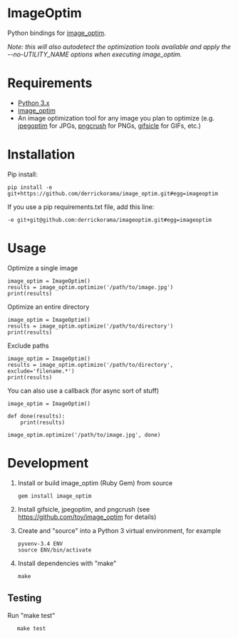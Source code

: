 # ImageOptim

Python bindings for [image_optim](https://github.com/toy/image_optim).

*Note: this will also autodetect the optimization tools available and apply the --no-UTILITY_NAME options when executing image_optim.*

# Requirements

* [Python 3.x](https://www.python.org)
* [image_optim](https://github.com/toy/image_optim)
* An image optimization tool for any image you plan to optimize (e.g. [jpegoptim](https://github.com/tjko/jpegoptim) for JPGs, [pngcrush](http://pmt.sourceforge.net/pngcrush/) for PNGs, [gifsicle](http://www.lcdf.org/gifsicle/) for GIFs, etc.)

# Installation

Pip install:

    pip install -e git+https://github.com/derrickorama/image_optim.git#egg=imageoptim

If you use a pip requirements.txt file, add this line:

    -e git+git@github.com:derrickorama/imageoptim.git#egg=imageoptim

# Usage

Optimize a single image

    image_optim = ImageOptim()
    results = image_optim.optimize('/path/to/image.jpg')
    print(results)

Optimize an entire directory

    image_optim = ImageOptim()
    results = image_optim.optimize('/path/to/directory')
    print(results)

Exclude paths

    image_optim = ImageOptim()
    results = image_optim.optimize('/path/to/directory', exclude='filename.*')
    print(results)

You can also use a callback (for async sort of stuff)

    image_optim = ImageOptim()

    def done(results):
        print(results)

    image_optim.optimize('/path/to/image.jpg', done)

# Development

1. Install or build image_optim (Ruby Gem) from source

       gem install image_optim

2. Install gifsicle, jpegoptim, and pngcrush (see https://github.com/toy/image_optim for details)

3. Create and "source" into a Python 3 virtual environment, for example

       pyvenv-3.4 ENV
       source ENV/bin/activate

4. Install dependencies with "make"

       make

## Testing

Run "make test"

       make test
